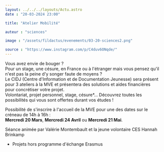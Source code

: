 ```yaml
---
layout: ../../../layouts/Actu.astro
date : "20-03-2024 23:00"

title: "Atelier Mobilité"

auteur : "sciences"

image : "/assets/fildactus/evenements/03-20-sciences2.png"

source : "https://www.instagram.com/p/C4duv6ONqde/"
---
```


Vous avez envie de bouger ?  
Pour un stage, une césure, en France ou à l'étranger mais vous pensez qu'il n'est pas la peine d'y songer faute de moyens ?  
Le CIDJ (Centre d'Information et de Documentation Jeunesse) sera présent pour 3 ateliers à la MVE et présentera des solutions et aides financières pour concrétiser votre projet.  
Volontariat, projet personnel, stage, césure*... Découvrez toutes les possibilités qui vous sont offertes durant vos études !

Possibilité de s'inscrire à l'accueil de la MVE pour une des dates sur le créneau de 14h à 16h :  
__Mercredi 20 Mars__, __Mercredi 24 Avril__ ou __Mercredi 21 Mai__.

Séance animée par Valérie Montembault et la jeune volontaire CES Hannah Brinkamp

* Projets hors programme d'échange Erasmus